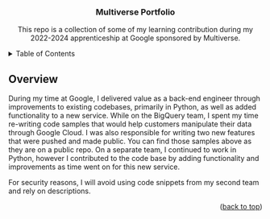 <a name="readme-top"></a>

<h3 align="center">Multiverse Portfolio</h3>
<p align="center">
This repo is a collection of some of my learning contribution during my 2022-2024 apprenticeship at Google sponsored by Multiverse.
</p>

<!--TABLE OF CONTENTS -->
<details>
  <summary>Table of Contents</summary>
  <ol>
    <li><a href="#overview">Overview</a></li>
    <li><a href="#durable">Durable Skills</a></li>
    <li><a href="#technical">Technical Projects</a></li>
    <li><a href="#contact">Contact Me</a></li>
    <li><a href="#acknowledgments">Acknowledgments</a></li>
  </ol>
</details>


<!--Overview -->
## Overview

During my time at Google, I delivered value as a back-end engineer through improvements to existing codebases, primarily in Python, as well as added functionality to a new service. While on the BigQuery team, I spent my time re-writing code samples that would help customers manipulate their data through Google Cloud. I was also responsible for writing two new features that were pushed and made public. You can find those samples above as they are on a public repo. On a separate team, I continued to work in Python, however I contributed to the code base by adding functionality and improvements as time went on for this new service.

For security reasons, I will avoid using code snippets from my second team and rely on descriptions.

<p align="right">(<a href="#readme-top">back to top</a>)</p>
